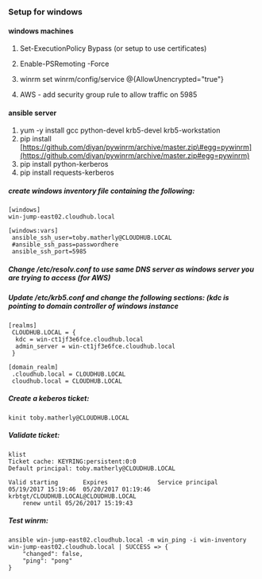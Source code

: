 ### Setup for windows

#### windows machines

1. Set-ExecutionPolicy Bypass \(or setup to use certificates\)

2. Enable-PSRemoting -Force

3. winrm set winrm/config/service @{AllowUnencrypted="true"}

4. AWS - add security group rule to allow traffic on 5985

#### ansible server

1. yum -y install gcc python-devel krb5-devel krb5-workstation
2. pip install [https://github.com/diyan/pywinrm/archive/master.zip\#egg=pywinrm](https://github.com/diyan/pywinrm/archive/master.zip#egg=pywinrm)
3. pip install python-kerberos
4. pip install requests-kerberos

##### create windows inventory file containing the following:

```
[windows]
win-jump-east02.cloudhub.local

[windows:vars]
 ansible_ssh_user=toby.matherly@CLOUDHUB.LOCAL
 #ansible_ssh_pass=passwordhere
 ansible_ssh_port=5985
```

##### Change /etc/resolv.conf to use same DNS server as windows server you are trying to access \(for AWS\)

##### Update /etc/krb5.conf and change the following sections: \(kdc is pointing to domain controller of windows instance

```
[realms]
 CLOUDHUB.LOCAL = {
  kdc = win-ct1jf3e6fce.cloudhub.local
  admin_server = win-ct1jf3e6fce.cloudhub.local
 }

[domain_realm]
 .cloudhub.local = CLOUDHUB.LOCAL
 cloudhub.local = CLOUDHUB.LOCAL
```

##### Create a keberos ticket:

```
kinit toby.matherly@CLOUDHUB.LOCAL
```

##### Validate ticket:

```
klist
Ticket cache: KEYRING:persistent:0:0
Default principal: toby.matherly@CLOUDHUB.LOCAL

Valid starting       Expires              Service principal
05/19/2017 15:19:46  05/20/2017 01:19:46  krbtgt/CLOUDHUB.LOCAL@CLOUDHUB.LOCAL
	renew until 05/26/2017 15:19:43
```

##### Test winrm:

```
ansible win-jump-east02.cloudhub.local -m win_ping -i win-inventory
win-jump-east02.cloudhub.local | SUCCESS => {
    "changed": false,
    "ping": "pong"
}
```



